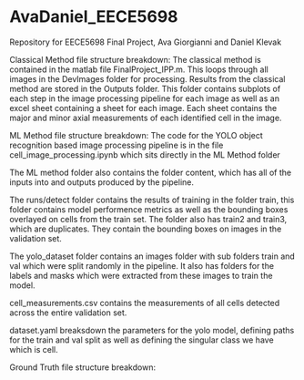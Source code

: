 # AvaDaniel_EECE5698
Repository for EECE5698 Final Project, Ava Giorgianni and Daniel Klevak


Classical Method file structure breakdown:
The classical method is contained in the matlab file FinalProject_IPP.m. This loops through all images in the DevImages folder for processing. 
Results from the classical method are stored in the Outputs folder. This folder contains subplots of each step in the image processing pipeline for each image as well as an excel sheet containing a sheet for each image. Each sheet contains the major and minor axial measurements of each identified cell in the image.  


ML Method file structure breakdown:
The code for the YOLO object recognition based image processing pipeline is in the file cell_image_processing.ipynb which sits directly in the ML Method folder

The ML method folder also contains the folder content, which has all of the inputs into and outputs produced by the pipeline. 

The runs/detect folder contains the results of training in the folder train, this folder contains model performence metrics as well as the bounding boxes overlayed on cells from the train set. The folder also has train2 and train3, which are duplicates. They contain the bounding boxes on images in the validation set. 

The yolo_dataset folder contains an images folder with sub folders train and val which were split randomly in the pipeline. It also has folders for the labels and masks which were extracted from these images to train the model. 

cell_measurements.csv contains the measurements of all cells detected across the entire validation set. 

dataset.yaml breaksdown the parameters for the yolo model, defining paths for the train and val split as well as defining the singular class we have which is cell. 


Ground Truth file structure breakdown:
